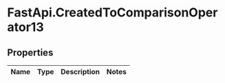 # FastApi.CreatedToComparisonOperator13

## Properties
Name | Type | Description | Notes
------------ | ------------- | ------------- | -------------
